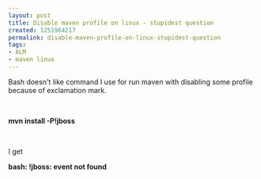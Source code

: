 ```yaml
---
layout: post
title: Disable maven profile on linux - stupidest question
created: 1251964217
permalink: disable-maven-profile-on-linux-stupidest-question
tags:
- ALM
- maven linux
---
```

<p>Bash doesn't like command I use for run maven with disabling some profile because of exclamation mark.</p>
<p>&nbsp;</p>
<p><strong>mvn install -P!jboss</strong></p>
<p>&nbsp;</p>
<p>I get</p>
<p><strong>bash: !jboss: event not found</strong><br />
&nbsp;</p>
<p>&nbsp;</p>
